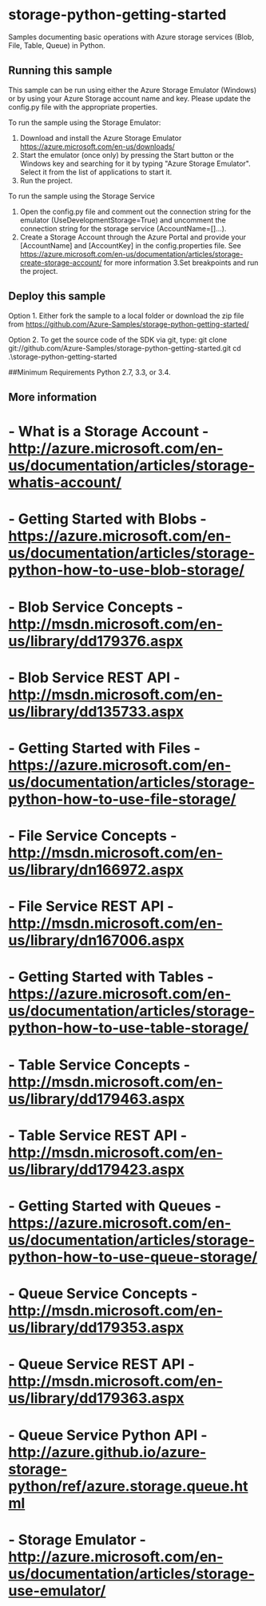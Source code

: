 # storage-python-getting-started
Samples documenting basic operations with Azure storage services (Blob, File, Table, Queue) in Python. 

## Running this sample
This sample can be run using either the Azure Storage Emulator (Windows) or by using your Azure Storage account name and key. Please update the config.py file with the appropriate properties.

To run the sample using the Storage Emulator:
1. Download and install the Azure Storage Emulator https://azure.microsoft.com/en-us/downloads/ 
2. Start the emulator (once only) by pressing the Start button or the Windows key and searching for it by typing "Azure Storage Emulator". Select it from the list of applications to start it.
3. Run the project. 

To run the sample using the Storage Service
1. Open the config.py file and comment out the connection string for the emulator (UseDevelopmentStorage=True) and uncomment the connection string for the storage service (AccountName=[]...).
2. Create a Storage Account through the Azure Portal and provide your [AccountName] and [AccountKey] in the config.properties file. See https://azure.microsoft.com/en-us/documentation/articles/storage-create-storage-account/ for more information
3.Set breakpoints and run the project. 

## Deploy this sample 

Option 1. Either fork the sample to a local folder or download the zip file from https://github.com/Azure-Samples/storage-python-getting-started/

Option 2. To get the source code of the SDK via git, type:
git clone git://github.com/Azure-Samples/storage-python-getting-started.git
cd .\storage-python-getting-started

##Minimum Requirements
Python 2.7, 3.3, or 3.4.

## More information
#  - What is a Storage Account - http://azure.microsoft.com/en-us/documentation/articles/storage-whatis-account/  
#  - Getting Started with Blobs - https://azure.microsoft.com/en-us/documentation/articles/storage-python-how-to-use-blob-storage/
#  - Blob Service Concepts - http://msdn.microsoft.com/en-us/library/dd179376.aspx 
#  - Blob Service REST API - http://msdn.microsoft.com/en-us/library/dd135733.aspx 
#  - Getting Started with Files - https://azure.microsoft.com/en-us/documentation/articles/storage-python-how-to-use-file-storage/  
#  - File Service Concepts - http://msdn.microsoft.com/en-us/library/dn166972.aspx  
#  - File Service REST API - http://msdn.microsoft.com/en-us/library/dn167006.aspx  
#  - Getting Started with Tables - https://azure.microsoft.com/en-us/documentation/articles/storage-python-how-to-use-table-storage/
#  - Table Service Concepts - http://msdn.microsoft.com/en-us/library/dd179463.aspx
#  - Table Service REST API - http://msdn.microsoft.com/en-us/library/dd179423.aspx
#  - Getting Started with Queues - https://azure.microsoft.com/en-us/documentation/articles/storage-python-how-to-use-queue-storage/
#  - Queue Service Concepts - http://msdn.microsoft.com/en-us/library/dd179353.aspx
#  - Queue Service REST API - http://msdn.microsoft.com/en-us/library/dd179363.aspx
#  - Queue Service Python API - http://azure.github.io/azure-storage-python/ref/azure.storage.queue.html
#  - Storage Emulator - http://azure.microsoft.com/en-us/documentation/articles/storage-use-emulator/